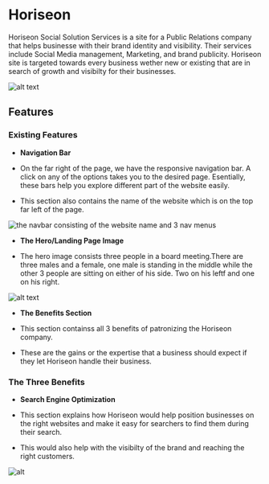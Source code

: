 # Horiseon


Horiseon Social Solution Services is a site for a Public Relations company that helps businesse with their brand identity and visibility.
Their services include Social Media management, Marketing, and brand publicity. 
Horiseon site is targeted towards every business wether new or existing that are in search of growth and visibilty for their businesses. 

![alt text](https://github.com/Gamesa007/bootcamp/blob/main/Develop/assets/images/Full%20page.jpeg)


## Features


### Existing Features

- __Navigation Bar__

- On the far right of the page, we have the responsive navigation bar. A click on any of the  options takes you to the desired page. 
  Esentially, these bars help you explore different part of the website easily.
- This section also contains the name of the website which is on the top far left of the page.

![the navbar consisting of the website name and 3 nav menus](https://github.com/Gamesa007/bootcamp/blob/main/Develop/assets/images/Horiseon%20title.jpeg)



- __The Hero/Landing Page Image__


- The hero image consists three people in a board meeting.There are three males and a female, one male is standing in the middle while the other 3 people are sitting on either of his side. Two on his leftf and one on his right.

![alt text](https://github.com/Gamesa007/bootcamp/blob/main/Develop/assets/images/Hero.jpeg)


- __The Benefits Section__

- This section containss all 3 benefits of patronizing the Horiseon company. 
- These are the gains or the expertise that a business should expect if they let Horiseon handle their business.

### The Three Benefits

- __Search Engine Optimization__

- This section explains how Horiseon would help position businesses on the right websites and make it easy for searchers to find them during their search.
- This would also help with the visibilty of the brand and reaching the right customers.

![alt](https://github.com/Gamesa007/bootcamp/blob/main/Develop/assets/images/Info%201.jpeg)
